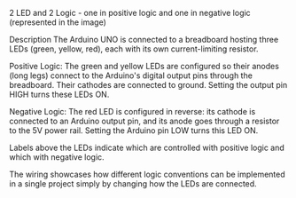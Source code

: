2 LED and 2 Logic - one in positive logic and one in negative logic (represented in the image)

Description
The Arduino UNO is connected to a breadboard hosting three LEDs (green, yellow, red), each with its own current-limiting resistor.

Positive Logic: The green and yellow LEDs are configured so their anodes (long legs) connect to the Arduino's digital output pins through the breadboard. Their cathodes are connected to ground. Setting the output pin HIGH turns these LEDs ON.

Negative Logic: The red LED is configured in reverse: its cathode is connected to an Arduino output pin, and its anode goes through a resistor to the 5V power rail. Setting the Arduino pin LOW turns this LED ON.

Labels above the LEDs indicate which are controlled with positive logic and which with negative logic.

The wiring showcases how different logic conventions can be implemented in a single project simply by changing how the LEDs are connected.
